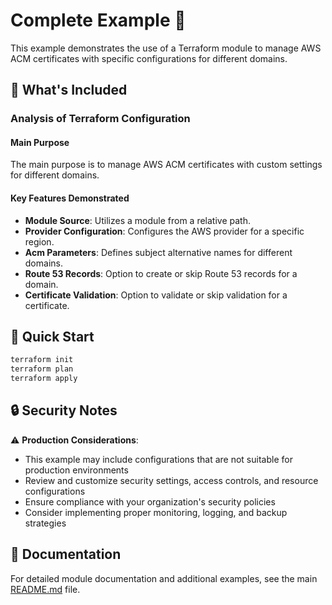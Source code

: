 # Complete Example 🚀

This example demonstrates the use of a Terraform module to manage AWS ACM certificates with specific configurations for different domains.

## 🔧 What's Included

### Analysis of Terraform Configuration

#### Main Purpose
The main purpose is to manage AWS ACM certificates with custom settings for different domains.

#### Key Features Demonstrated
- **Module Source**: Utilizes a module from a relative path.
- **Provider Configuration**: Configures the AWS provider for a specific region.
- **Acm Parameters**: Defines subject alternative names for different domains.
- **Route 53 Records**: Option to create or skip Route 53 records for a domain.
- **Certificate Validation**: Option to validate or skip validation for a certificate.

## 🚀 Quick Start

```bash
terraform init
terraform plan
terraform apply
```

## 🔒 Security Notes

⚠️ **Production Considerations**: 
- This example may include configurations that are not suitable for production environments
- Review and customize security settings, access controls, and resource configurations
- Ensure compliance with your organization's security policies
- Consider implementing proper monitoring, logging, and backup strategies

## 📖 Documentation

For detailed module documentation and additional examples, see the main [README.md](../../README.md) file. 